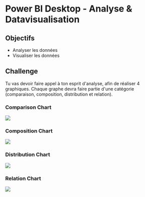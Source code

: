 # **Power BI Desktop - Analyse & Datavisualisation**

## **Objectifs**

- Analyser les données
- Visualiser les données

## Challenge

Tu vas devoir faire appel à ton esprit d'analyse, afin de réaliser 4 graphiques. Chaque graphe devra faire partie d'une catégorie (comparaison, composition, distribution et relation).


### Comparison Chart
![](https://imgur.com/qErxRHJ.png)

### Composition Chart
![](https://imgur.com/77KcGAt.png)


### Distribution Chart
![](https://imgur.com/y2Xsgag.png)


### Relation Chart
![](https://imgur.com/UXiREOW.png)

